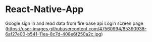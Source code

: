 # React-Native-App
Google sign in and read data from fire base api
Login screen page (https://user-images.githubusercontent.com/47560994/85390938-6af27e00-b541-11ea-8c7d-408e6f250a2c.jpg)
